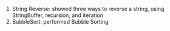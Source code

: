 1) String Reverse: showed three ways to reverse a string, using StringBuffer, recursion, and iteration
2) BubbleSort: performed Bubble Sorting
